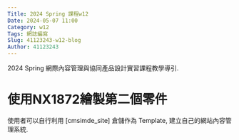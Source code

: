 ```yaml
---
Title: 2024 Spring 課程w12
Date: 2024-05-07 11:00
Category: w12
Tags: 網誌編寫
Slug: 41123243-w12-blog
Author: 41123243
---
```


2024 Spring 網際內容管理與協同產品設計實習課程教學導引.

<!-- PELICAN_END_SUMMARY -->

# 使用NX1872繪製第二個零件
使用者可以自行利用 [cmsimde_site] 倉儲作為 Template, 建立自己的網站內容管理系統.